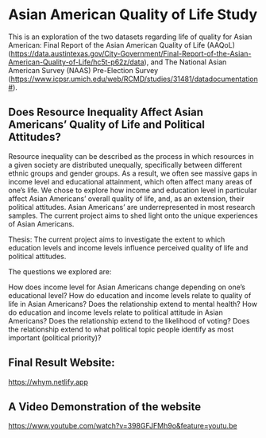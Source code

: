 # Asian American Quality of Life Study

This is an exploration of the two datasets regarding life of quality for Asian American: Final Report of the Asian American Quality of Life (AAQoL) (https://data.austintexas.gov/City-Government/Final-Report-of-the-Asian-American-Quality-of-Life/hc5t-p62z/data), and The National Asian American Survey (NAAS) Pre-Election Survey (https://www.icpsr.umich.edu/web/RCMD/studies/31481/datadocumentation#).

## Does Resource Inequality Affect Asian Americans’ Quality of Life and Political Attitudes?

Resource inequality can be described as the process in which resources in a given society are distributed unequally, specifically between different ethnic groups and gender groups. As a result, we often see massive gaps in income level and educational attainment, which often affect many areas of one’s life. We chose to explore how income and education level in particular affect Asian Americans’ overall quality of life, and, as an extension, their political attitudes. Asian Americans’ are underrepresented in most research samples. The current project aims to shed light onto the unique experiences of Asian Americans.

Thesis: The current project aims to investigate the extent to which education levels and income levels influence perceived quality of life and political attitudes.

The questions we explored are:

How does income level for Asian Americans change depending on one’s educational level?
How do education and income levels relate to quality of life in Asian Americans?
Does the relationship extend to mental health?
How do education and income levels relate to political attitude in Asian Americans?
Does the relationship extend to the likelihood of voting?
Does the relationship extend to what political topic people identify as most important (political priority)?

## Final Result Website:
https://whym.netlify.app

## A Video Demonstration of the website
https://www.youtube.com/watch?v=398GFJFMh9o&feature=youtu.be
